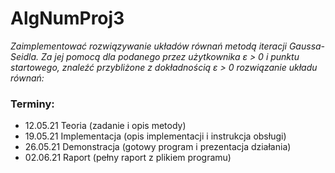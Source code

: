 # AlgNumProj3

_Zaimplementować rozwiązywanie układów równań metodą iteracji Gaussa-Seidla. Za jej pomocą dla podanego przez użytkownika &epsilon; > 0 i punktu startowego, znaleźć przybliżone z dokładnością &epsilon; > 0 rozwiązanie układu równań:_



### Terminy:
- 12.05.21 Teoria (zadanie i opis metody)
- 19.05.21 Implementacja (opis implementacji i instrukcja obsługi)
- 26.05.21 Demonstracja (gotowy program i prezentacja działania)
- 02.06.21 Raport (pełny raport z plikiem programu)
